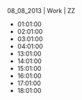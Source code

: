 08_08_2013 | Work | ZZ 
* 01:01:00
* 02:01:00
* 03:01:00
* 04:01:00
* 13:01:00
* 14:01:00
* 15:01:00
* 16:01:00
* 17:01:00
* 18:01:00
